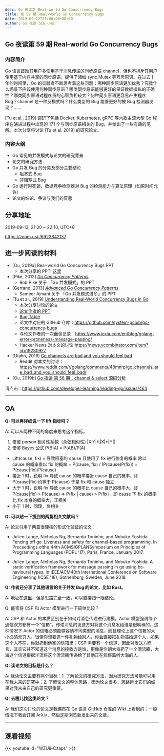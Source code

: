 ```yaml
---
desc: Go 夜读之 Real-world Go Concurrency Bugs
title: 第 59 期 Real-world Go Concurrency Bugs
date: 2019-09-12T21:00:00+08:00
author: Go 夜读 SIG 小组
---
```


## Go 夜读第 59 期 Real-world Go Concurrency Bugs

### 内容简介

Go 语言鼓励其用户多使用基于消息传递的同步原语 channel，但也不排斥其用户使用基于内存共享的同步原语，提供了诸如 sync.Mutex 等互斥原语。在过去十年的时间里，Go 的实践者不断思考着这些问题：哪种同步原语更加优秀？究竟什么场景下应该使用何种同步原语？哪类同步原语能够更好的保证数据操纵的正确性？哪类同步原语对程序员的心智负担较大？何种同步原语更容易产生程序 Bug？channel 是一种反模式吗？什么类型的 Bug 能够更好的被 Bug 检测器发现？……

[Tu et al., 2019] 调研了包括 Docker, Kubernetes, gRPC 等六款主流大型 Go 程序在演进过程中出现的 171 个与同步原语相关的 Bug，并给出了一些有趣的见解。本次分享将讨论 [Tu et al. 2019] 的研究论文。

### 内容大纲

- Go 常见的并发模式与论文的研究背景
- 论文的研究方法
- Go 并发 Bug 的分类及部分主要结论
	- 阻塞式 Bug
	- 非阻塞式 Bug
- Go 运行时死锁、数据竞争检测器对 Bug 的检测能力与算法原理（如果时间允许）
- 论文的结论、争议与我们的反思

## 分享地址

2019-09-12, 21:00 ~ 22:10, UTC+8

https://zoom.us/j/6923842137

## 进一步阅读的材料

- [Ou, 2019a] Real-world Go Concurrency Bugs PPT 
  - 本次分享的 PPT: [这里](https://docs.google.com/presentation/d/1clppbBqjxzPrj-26d_zVeJK2fFiXCsNVXYhKPjEZ4Tc/edit?usp=sharing)
- [Pike, 2012] [*Go Concurrency Patterns*](https://talks.golang.org/2012/concurrency.slide)
  - Rob Pike 关于 「Go 并发模式」的 PPT
- [Gerrand, 2013] [*Advanced Go Concurrency Patterns*](http://talks.golang.org/2013/advconc.slide)
  - Sameer Ajmani 关于 「Go 并发模式进阶」的 PPT
- [Tu et al., 2019] [Understanding Real-World Concurrency Bugs in Go](https://songlh.github.io/paper/go-study.pdf)
  - 本次分享讨论的论文
  - [论文作者的 PPT](https://slideplayer.com/slide/17049966/)
  - [Bug Table](https://github.com/developer-learning/reading-go/files/3587505/bug.table.xlsx)
  - 论文中对应的 GitHub 仓库：https://github.com/system-pclub/go-concurrency-bugs
  - 与论文作者的一次面谈记录：https://www.jexia.com/en/blog/golang-error-proneness-message-passing/
  - Hacker News 对本文的讨论 https://news.ycombinator.com/item?id=19280927
- [Utahn, 2019] [Go channels are bad and you should feel bad](https://www.jtolio.com/2016/03/go-channels-are-bad-and-you-should-feel-bad/)
  - Reddit 对本文的讨论：https://www.reddit.com/r/golang/comments/48mnrp/go_channels_are_bad_and_you_should_feel_bad/
- [Ou, 2019b] [Go 夜读 第 56 期：channel & select 源码分析](https://github.com/developer-learning/reading-go/issues/450)


请点击：https://github.com/developer-learning/reading-go/issues/464

----

## QA

**Q: 可以再详细说一下 lift 指标吗？**

A: 可以从两种不同的角度来思考这个指标。

1. 借鉴 person 相关性系数（余弦相似性) |X·Y|/(|X|*|Y|)
2. 借鉴 Bayes 公式 P(B|A) = P(AB)/P(A) 
  - Lift(cause, fix) = 导致阻塞的 cause 且使用了 fix 进行修复的概率 除以 cause 的概率乘以 fix 的概率 = P(cause, fix) / (P(cause)P(fix)) = P(cause|fix)/P(cause)
  - 接近 1 时，说明 fix 导致 cause 的概率接近 cause 自己的概率，即 P(cause|fix) 约等于 P(cause) 于是 fix 和 cause 独立
  - 大于 1 时，说明 fix 导致 cause 的概率比 cause 自己的概率大，即 P(cause|fix) > P(cause) => P(fix | cause) > P(fix)，即 cause 下 fix 的概率比 fix 本身的概率大，正相关
  - 小于 1 时，同理，负相关

**Q: 可以贴一下提到的两篇相关文献吗？**

A: 论文引用了两篇很硬核的形式化验证的论文：

- Julien Lange, Nicholas Ng, Bernardo Toninho, and Nobuko Yoshida. Fencing off go: Liveness and safety for channel-based programming. In Proceedings ofthe 44th ACMSIGPLANSymposium on Principles of Programming Languages (POPL ’17), Paris, France, January 2017.

- Julien Lange, Nicholas Ng, Bernardo Toninho, and Nobuko Yoshida. A static verification framework for message passing in go using be- havioural types. In IEEE/ACM40th International Conference on Software Engineering (ICSE ’18), Gothenburg, Sweden, June 2018.

**Q: 作者还分享了其他语言的关于并发 Bug 的论文，比如 Rust。**

A: 地址在[这里](https://arxiv.org/pdf/1902.01906.pdf)，但是思路完全一致，可以直接扫一眼结论。

Q: 能否将 CSP 和 Actor 模型进行一下简单比较？

A: CSP 和 Actor 的本质区别在于如何对消息传递进行建模。Actor 模型强调每个通信双方都有一个“信箱”，传递消息的发送方对将这个消息发给谁是很明确的，这种情况下 Actor 的信箱必须能够容纳不同类型的消息，而且理论上这个信箱的大小必须无穷大，很像你想要送一件礼物给别人，你会直接把礼物递给这个人，如果这个人不在，你就扔到他家的信箱里；CSP 需要有一个信道，因此对发送方而言，其实它并不知道这个消息的接收方是谁，更像是你朝大海扔了一个漂流瓶，大海这个信道根据洋流将这个漂流瓶传递给了其他正在观察监听大海的人。

**Q: 读论文的目标是什么？**

A: 我读论文主要有两个目标：1. 了解论文的研究方法，因为研究方法可能可以用在我未来的研究中；2. 了解论文的整体思路，因为论文很多，思路远比它们的结果对我未来自己的研究更重要。

**Q: 去哪儿找这类论文？**

A: 我们这次讨论的论文是我偶然在 Go 语言 GitHub 仓库的 Wiki 上看到的；一般情况下我会订阅 ArXiv，然后定期浏览新发出来的文章。


---


## 观看视频

{{< youtube id="WZUii-Czaps" >}}
